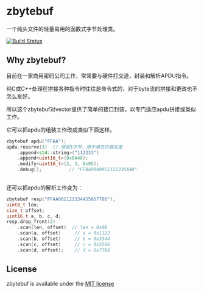 # zbytebuf
一个纯头文件的轻量易用的函数式字节处理类。

[![Build Status](https://www.travis-ci.org/zhiou/zbytebuf.svg?branch=master)](https://www.travis-ci.org/zhiou/zbytebuf)

## Why zbytebuf?

目前在一家商用密码公司工作，常常要与硬件打交道，封装和解析APDU指令。

纯C或C++处理在拼接各种指令时往往是命令式的，对于byte流的拼接和更改也不怎么友好。

所以这个zbytebuf对vector提供了简单的接口封装，以专门适应apdu拼接或类似工作。

它可以把apdu的组装工作改成类似下面这样。

```c++
zbytebuf apdu("FFAA");
apdu.reserve(3)  // 保留3字节，用于填充负载长度
    .append<std::string>("112233")
    .append<uint16_t>(0x6A48);
    .modify<uint16_t>(2, 3, 0x05);
    .debug();          // "FFAA0000051122336A48"
		
```

还可以把apdu的解析工作变为：

```c++
zbytebuf resp("FFAA081122334455667788");
uint8_t len;
size_t offset;
uint16_t a, b, c, d;
resp.drop_front(2)
    .scan(len, offset)  // len = 0x08
    .scan(a, offset)     // a = 0x1122
    .scan(b, offset)     // b = 0x3344
    .scan(c, offset)     // c = 0x5566
    .scan(d, offset);    // d = 0x7788
```

## License

zbytebuf is available under the [MIT license](https://www.mit-license.org)